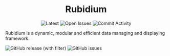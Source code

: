<h1 align="center">Rubidium</h1>

<div align="center"> 
  <img alt="Latest" src="https://img.shields.io/github/v/release/TeamSpectra/Rubidium">
  <img alt="Open Issues" src="https://img.shields.io/github/issues/TeamSpectra/Rubidium">
  <img alt="Commit Activity" src="https://img.shields.io/github/commit-activity/w/TeamSpectra/Rubidium">
</div>

Rubidium is a dynamic, modular and efficient data managing and displaying framework.

![GitHub release (with filter)](https://img.shields.io/github/v/release/TeamSpectra/Rubidium)
![GitHub issues](https://img.shields.io/github/issues/TeamSpectra/Rubidium)

